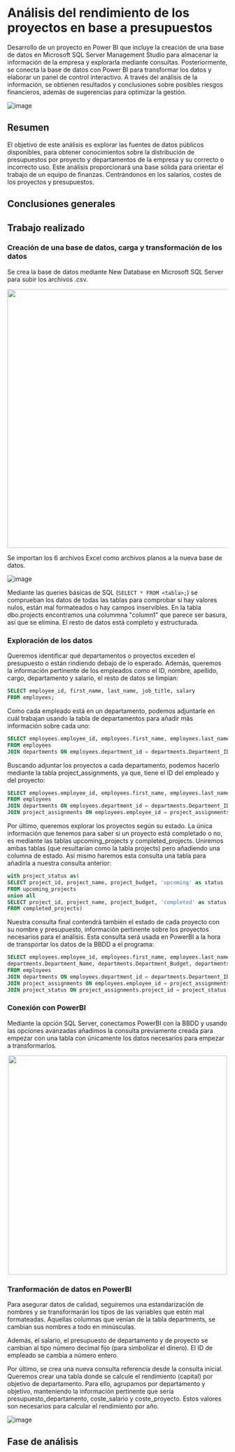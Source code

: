 # Análisis del rendimiento de los proyectos en base a presupuestos
Desarrollo de un proyecto en Power BI que incluye la creación de una base de datos en Microsoft SQL Server Management Studio para almacenar la información de la empresa y explorarla mediante consultas. Posteriormente, se conecta la base de datos con Power BI para transformar los datos y elaborar un panel de control interactivo. A través del análisis de la información, se obtienen resultados y conclusiones sobre posibles riesgos financieros, además de sugerencias para optimizar la gestión.

![image](https://github.com/user-attachments/assets/bc7bf40a-3f03-4503-8fac-36af3d6a60d7)

## Resumen

El objetivo de este análisis es explorar las fuentes de datos públicos disponibles, para obtener conocimientos sobre la distribución de presupuestos por proyecto y departamentos de la empresa y su correcto o incorrecto uso. Este análisis proporcionará una base sólida para orientar el trabajo de un equipo de finanzas. Centrándonos en los salarios, costes de los proyectos y presupuestos.

## Conclusiones generales

## Trabajo realizado

### Creación de una base de datos, carga y transformación de los datos

Se crea la base de datos mediante New Database en Microsoft SQL Server para subir los archivos .csv. 

<p align="center">
  <img src="https://github.com/user-attachments/assets/58246cdb-3f57-4cac-8f23-92454afb7d83" width="590">
</p>

Se importan los 6 archivos Excel como archivos planos a la nueva base de datos.

![image](https://github.com/user-attachments/assets/3ba1427e-c5ab-4e92-ba1c-ce86883b4c1e)

Mediante las queries básicas de SQL (```SELECT * FROM <tabla>;```) se comprueban los datos de todas las tablas para comprobar si hay valores nulos, están mal formateados o hay campos inservibles. En la tabla dbo.projects encontramos una colummna "column1" que parece ser basura, así que se elimina. El resto de datos está completo y estructurada.

### Exploración de los datos

Queremos identificar qué departamentos o proyectos exceden el presupuesto o están rindiendo debajo de lo esperado. Además, queremos la información pertinente de los empleados como el ID, nombre, apellido, cargo, departamento y salario, el resto de datos se limpian:

```sql
SELECT employee_id, first_name, last_name, job_title, salary
FROM employees;
```

Como cada empleado está en un departamento, podemos adjuntarle en cuál trabajan usando la tabla de departamentos para añadir más información sobre cada uno:

```sql
SELECT employees.employee_id, employees.first_name, employees.last_name, employees.job_title, employees.salary, departments.Department_Name, departments.Department_Budget, departments.Department_Goals
FROM employees
JOIN departments ON employees.department_id = departments.Department_ID;
```

Buscando adjuntar los proyectos a cada departamento, podemos hacerlo mediante la tabla project_assignments, ya que, tiene el ID del empleado y del proyecto:

```sql
SELECT employees.employee_id, employees.first_name, employees.last_name, employees.job_title, employees.salary, departments.Department_Name, departments.Department_Budget, departments.Department_Goals, project_assignments.project_id
FROM employees
JOIN departments ON employees.department_id = departments.Department_ID
JOIN project_assignments ON employees.employee_id = project_assignments.employee_id;
```

Por último, queremos explorar los proyectos según su estado. La única información que tenemos para saber si un proyecto está completado o no, es mediante las tablas upcoming_projects y completed_projects. Uniremos ambas tablas (que resultarían como la tabla projects) pero añadiendo una columna de estado. Así mismo haremos esta consulta una tabla para añadirla a nuestra consulta anterior:

```sql
with project_status as(
SELECT project_id, project_name, project_budget, 'upcoming' as status
FROM upcoming_projects
union all
SELECT project_id, project_name, project_budget, 'completed' as status
FROM completed_projects)
```

Nuestra consulta final contendrá también el estado de cada proyecto con su nombre y presupuesto, información pertinente sobre los proyectos necesarios para el análisis. Esta consulta será usada en PowerBI a la hora de transportar los datos de la BBDD a el programa:

```sql
SELECT employees.employee_id, employees.first_name, employees.last_name, employees.job_title, employees.salary, 
departments.Department_Name, departments.Department_Budget, departments.Department_Goals, project_assignments.project_id, project_status.project_name, project_status.project_budget, project_status.status
FROM employees
JOIN departments ON employees.department_id = departments.Department_ID
JOIN project_assignments ON employees.employee_id = project_assignments.employee_id
JOIN project_status ON project_assignments.project_id = project_status.project_id;
```

### Conexión con PowerBI

Mediante la opción SQL Server, conectamos PowerBI con la BBDD y usando las opciones avanzadas añadimos la consulta previamente creada para empezar con una tabla con únicamente los datos necesarios para empezar a transformarlos.

<p align="center">
  <img src="https://github.com/user-attachments/assets/34fc09f4-5011-4c2b-8579-4d43d732cdc9" width="500">
</p>



### Tranformación de datos en PowerBI

Para asegurar datos de calidad, seguiremos una estandarización de nombres y se transformarán los tipos de las variables que estén mal formateadas. Aquellas columnas que venían de la tabla departments, se cambian sus nombres a todo en minúsculas.

Además, el salario, el presupuesto de departamento y de proyecto se cambian al tipo número decimal fijo (para simbolizar el dinero). El ID de empleado se cambia a número entero.

Por último, se crea una nueva consulta referencia desde la consulta inicial. Queremos crear una tabla donde se calcule el rendimiento (capital) por objetivo de departamento. Para ello, agrupamos por departamento y objetivo, manteniendo la información pertinente que sería presupuesto_departamento, coste_salario y coste_proyecto. Estos valores son necesarios para calcular el rendimiento por año. 

![image](https://github.com/user-attachments/assets/01e0596c-40b3-4412-85e3-656b5cc68441)


## Fase de análisis



